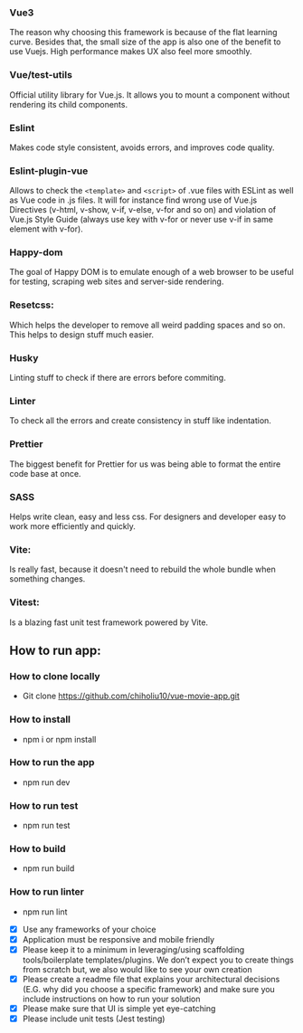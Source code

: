 ### Vue3

The reason why choosing this framework is because of the flat learning curve. Besides that, the small size of the app is also one of the benefit to use Vuejs. High performance makes UX also feel more smoothly.

### Vue/test-utils

Official utility library for Vue.js. It allows you to mount a component without rendering its child components.

### Eslint

Makes code style consistent, avoids errors, and improves code quality.

### Eslint-plugin-vue

Allows to check the `<template>` and `<script>` of .vue files with ESLint as well as Vue code in .js files. It will for instance find wrong use of Vue.js Directives (v-html, v-show, v-if, v-else, v-for and so on) and violation of Vue.js Style Guide (always use key with v-for or never use v-if in same element with v-for).

### Happy-dom

The goal of Happy DOM is to emulate enough of a web browser to be useful for testing, scraping web sites and server-side rendering.

### Resetcss:

Which helps the developer to remove all weird padding spaces and so on. This helps to design stuff much easier.

### Husky

Linting stuff to check if there are errors before commiting.

### Linter

To check all the errors and create consistency in stuff like indentation.

### Prettier

The biggest benefit for Prettier for us was being able to format the entire code base at once.

### SASS

Helps write clean, easy and less css. For designers and developer easy to work more efficiently and quickly.

### Vite:

Is really fast, because it doesn't need to rebuild the whole bundle when something changes.

### Vitest:

Is a blazing fast unit test framework powered by Vite.

## How to run app:

### How to clone locally

- Git clone https://github.com/chiholiu10/vue-movie-app.git

### How to install

- npm i or npm install

### How to run the app

- npm run dev

### How to run test

- npm run test

### How to build

- npm run build

### How to run linter

- npm run lint

- [x] Use any frameworks of your choice
- [x] Application must be responsive and mobile friendly
- [x] Please keep it to a minimum in leveraging/using scaffolding tools/boilerplate
templates/plugins. We don’t expect you to create things from scratch but, we also
would like to see your own creation
- [x] Please create a readme file that explains your architectural decisions (E.G. why did
you choose a specific framework) and make sure you include instructions on how to run your solution
- [x] Please make sure that UI is simple yet eye-catching
- [x] Please include unit tests (Jest testing)
